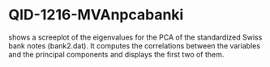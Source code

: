 # QID-1216-MVAnpcabanki
shows a screeplot of the eigenvalues for the PCA of the standardized Swiss bank notes (bank2.dat). It computes the correlations between the variables and the principal components and displays the first two of them.
